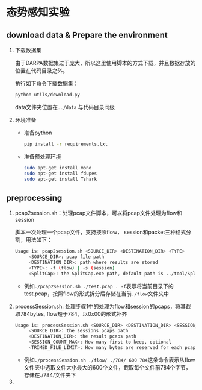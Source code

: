 # 态势感知实验

## download data &  Prepare the environment

1. 下载数据集

   由于DARPA数据集过于庞大，所以这里使用脚本的方式下载，并且数据存放的位置在代码目录之外。

   执行如下命令下载数据集：

   ```bash
   python utils/download.py
   ```

   data文件夹位置在`../data` 与代码目录同级

2. 环境准备

   + 准备python

     ```bash
     pip install -r requirements.txt
     ```

   + 准备预处理环境

     ```bash
     sudo apt-get install mono
     sudo apt-get install fdupes
     sudo apt-get install Tshark
     ```

## preprocessing

1. pcap2session.sh：处理pcap文件脚本，可以将pcap文件处理为flow和session

   脚本一次处理一个pcap文件，支持按照flow， session和packet三种格式分割，用法如下：

   ```bash
   Usage is: pcap2session.sh <SOURCE_DIR> <DESTINATION_DIR> <TYPE>
   		<SOURCE_DIR>: pcap file path
   		<DESTINATION_DIR>: path where results are stored
   		<TYPE>: -f (flow) | -s (session)
   		<SplitCap>: the SplitCap.exe path, default path is ../tool/SplitCap.exe
   ```

   + 例如`./pcap2session.sh ./test.pcap . -f`表示将当前目录下的test.pcap，按照flow的形式拆分后存储在当前`./flow`文件夹中

2. processSession.sh: 处理步骤1中的处理为flow和session的pcaps，将其截取784bytes, flow短于784，以0x00的形式补齐

   ```bash
   Usage is: processSession.sh <SOURCE_DIR> <DESTINATION_DIR> <SESSION_COUNT_MAX> <TRIMED_FILE_LIMIT>
   		<SOURCE_DIR>: the sessions pcaps path
   		<DESTINATION_DIR>: the result pcaps path
   		<SESSION_COUNT_MAX>: How many first to keep, optional
   		<TRIMED_FILE_LIMIT>: How many bytes are reserved for each pcap file, optional
   ```

   + 例如`./processSession.sh ./flow/ ./784/ 600 784`这条命令表示从flow文件夹中选取文件大小最大的600个文件，截取每个文件前784个字节，存储在./784/文件夹下

3. 
